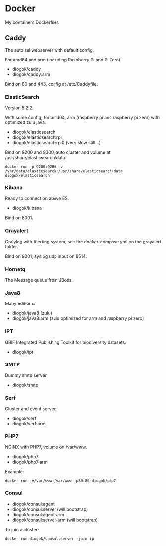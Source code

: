 # Docker 

My containers Dockerfiles 

## Caddy

The auto ssl webserver with default config.

For amd64 and arm (including Raspberry Pi and Pi Zero)

- diogok/caddy
- diogok/caddy:arm

Bind on 80 and 443, config at /etc/Caddyfile.

### ElasticSearch 

Version 5.2.2.

With some config, for amd64, arm (raspberry pi and raspberry pi zero) with optimized zulu java.

- diogok/elasticsearch
- diogok/elasticsearch:rpi
- diogok/elasticsearch:rpi0 (very slow still...)

Bind on 9200 and 9300, auto cluster and volume at /usr/share/elasticsearch/data.

    docker run -p 9200:9200 -v /var/data/elasticsearch:/usr/share/elasticsearch/data diogok/elasticsearch

### Kibana

Ready to connect on above ES.

- diogok/kibana

Bind on 8001.

### Grayalert

Gralylog with Alerting system, see the docker-compose.yml on the grayalert folder.

Bind on 9001, syslog udp input on 9514.

### Hornetq

The Message queue from JBoss.

### Java8

Many editions:

- diogok/java8 (zulu)
- diogok/java8:arm (zulu optimized for arm and raspberry pi zero)

### IPT

GBIF Integrated Publishing Toolkit for biodiversity datasets.

- diogok/ipt

### SMTP

Dummy smtp server

- diogok/smtp

### Serf

Cluster and event server:

- diogok/serf
- diogok/serf:arm

### PHP7

NGINX with PHP7, volume on /var/www.

- diogok/php7
- diogok/php7:arm

Example:

    docker run -v/var/www:/var/www -p80:80 diogok/php7

### Consul

- diogok/consul:agent
- diogok/consul:server (will bootstrap)
- diogok/consul:agent-arm
- diogok/consul:server-arm (will bootstrap)

To join a cluster:

    docker run diogok/consul:server -join ip
